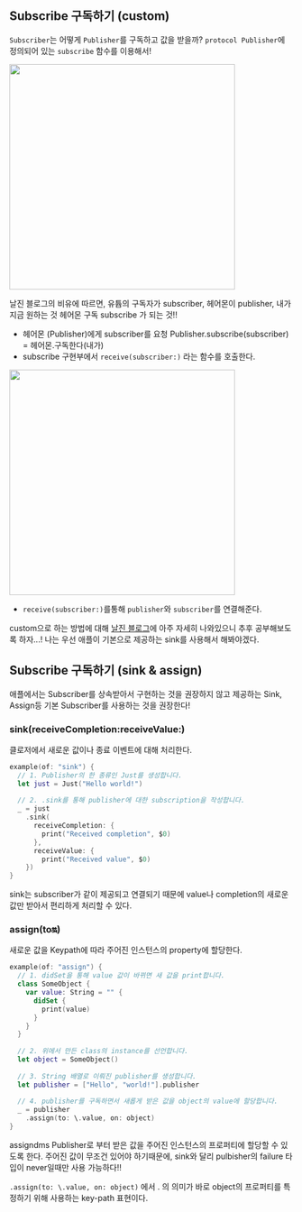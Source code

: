 ## Subscribe 구독하기 (custom)
`Subscriber`는 어떻게 `Publisher`를 구독하고 값을 받을까?
`protocol Publisher`에 정의되어 있는 `subscribe` 함수를 이용해서!

<img src="https://hackmd.io/_uploads/HJq3KQXH3.png" width="400">

날진 블로그의 비유에 따르면,
유튭의 구독자가 subscriber, 헤어몬이 publisher, 내가 지금 원하는 것 헤어몬 구독 subscribe 가 되는 것!!

- 헤어몬 (Publisher)에게 subscriber를 요청 
Publisher.subscribe(subscriber) = 헤어몬.구독한다(내가)
- subscribe 구현부에서 `receive(subscriber:)` 라는 함수를 호출한다.

<img src="https://hackmd.io/_uploads/r1rc9QQrn.png" width="400">

- `receive(subscriber:)`를통해 `publisher`와 `subscriber`를 연결해준다.

custom으로 하는 방법에 대해 [날진 블로그](https://sujinnaljin.medium.com/combine-subscribe-1f09ce19477d)에 아주 자세히 나와있으니 추후 공부해보도록 하자...!
나는 우선 애플이 기본으로 제공하는 sink를 사용해서 해봐야겠다.

## Subscribe 구독하기 (sink & assign)
애플에서는 Subscriber를 상속받아서 구현하는 것을 권장하지 않고 제공하는 Sink, Assign등 기본 Subscriber를 사용하는 것을 권장한다!

### sink(receiveCompletion:receiveValue:)
클로저에서 새로운 값이나 종료 이벤트에 대해 처리한다.

```swift
example(of: "sink") {
  // 1. Publisher의 한 종류인 Just를 생성합니다.
  let just = Just("Hello world!")
  
  // 2. .sink를 통해 publisher에 대한 subscription을 작성합니다.
  _ = just
    .sink(
      receiveCompletion: {
        print("Received completion", $0)
      },
      receiveValue: {
        print("Received value", $0)
    })
}
```

sink는 subscriber가 같이 제공되고 연결되기 때문에 value나 completion의 새로운 값만 받아서 편리하게 처리할 수 있다.


### assign(to:on:)
새로운 값을 Keypath에 따라 주어진 인스턴스의 property에 할당한다.

```swift
example(of: "assign") {
  // 1. didSet을 통해 value 값이 바뀌면 새 값을 print합니다.
  class SomeObject {
    var value: String = "" {
      didSet {
        print(value)
      }
    }
  }
  
  // 2. 위에서 만든 class의 instance를 선언합니다.
  let object = SomeObject()
  
  // 3. String 배열로 이뤄진 publisher를 생성합니다.
  let publisher = ["Hello", "world!"].publisher
  
  // 4. publisher를 구독하면서 새롭게 받은 값을 object의 value에 할당합니다.
  _ = publisher
    .assign(to: \.value, on: object)
}
```

assigndms Publisher로 부터 받은 값을 주어진 인스턴스의 프로퍼티에 할당할 수 있도록 한다.
주어진 값이 무조건 있어야 하기때문에, sink와 달리 pulbisher의 failure 타입이 never일때만 사용 가능하다!!

`.assign(to: \.value, on: object)` 에서 \. 의 의미가 바로 object의 프로퍼티를 특정하기 위해 사용하는 key-path 표현이다.
